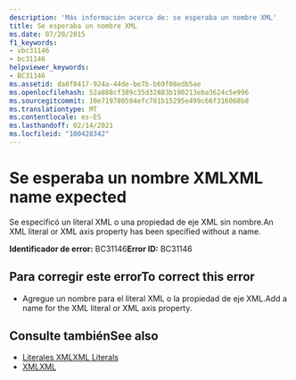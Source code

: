 ```yaml
---
description: 'Más información acerca de: se esperaba un nombre XML'
title: Se esperaba un nombre XML
ms.date: 07/20/2015
f1_keywords:
- vbc31146
- bc31146
helpviewer_keywords:
- BC31146
ms.assetid: da8f8417-924a-44de-be7b-b69f08edb5ae
ms.openlocfilehash: 52a888cf389c35d32883b190213eba3624c5e996
ms.sourcegitcommit: 10e719780594efc781b15295e499c66f316068b8
ms.translationtype: MT
ms.contentlocale: es-ES
ms.lasthandoff: 02/14/2021
ms.locfileid: "100428342"
---
```

# <a name="xml-name-expected"></a><span data-ttu-id="c5bdf-103">Se esperaba un nombre XML</span><span class="sxs-lookup"><span data-stu-id="c5bdf-103">XML name expected</span></span>

<span data-ttu-id="c5bdf-104">Se especificó un literal XML o una propiedad de eje XML sin nombre.</span><span class="sxs-lookup"><span data-stu-id="c5bdf-104">An XML literal or XML axis property has been specified without a name.</span></span>  
  
 <span data-ttu-id="c5bdf-105">**Identificador de error:** BC31146</span><span class="sxs-lookup"><span data-stu-id="c5bdf-105">**Error ID:** BC31146</span></span>  
  
## <a name="to-correct-this-error"></a><span data-ttu-id="c5bdf-106">Para corregir este error</span><span class="sxs-lookup"><span data-stu-id="c5bdf-106">To correct this error</span></span>  
  
- <span data-ttu-id="c5bdf-107">Agregue un nombre para el literal XML o la propiedad de eje XML.</span><span class="sxs-lookup"><span data-stu-id="c5bdf-107">Add a name for the XML literal or XML axis property.</span></span>  
  
## <a name="see-also"></a><span data-ttu-id="c5bdf-108">Consulte también</span><span class="sxs-lookup"><span data-stu-id="c5bdf-108">See also</span></span>

- [<span data-ttu-id="c5bdf-109">Literales XML</span><span class="sxs-lookup"><span data-stu-id="c5bdf-109">XML Literals</span></span>](../language-reference/xml-literals/index.md)
- [<span data-ttu-id="c5bdf-110">XML</span><span class="sxs-lookup"><span data-stu-id="c5bdf-110">XML</span></span>](../programming-guide/language-features/xml/index.md)

